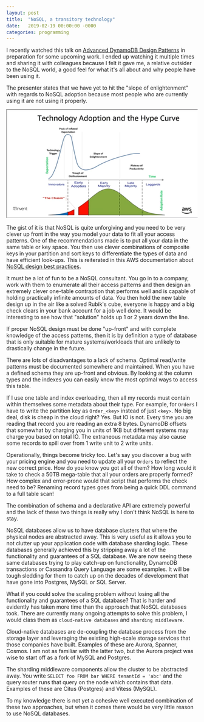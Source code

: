 ```yaml
---
layout: post
title:  "NoSQL, a transitory technology"
date:   2019-02-19 00:00:00 -0000
categories: programming
---
```


I recently watched this talk on [Advanced DynamoDB Design Patterns](https://www.youtube.com/watch?v=HaEPXoXVf2k) in preparation for some upcoming work. I ended up watching it multiple times and sharing it with colleagues because I felt it gave me, a relative outsider to the NoSQL world, a good feel for what it's all about and why people have been using it.

The presenter states that we have yet to hit the "slope of enlightenment" with regards to NoSQL adoption because most people who are currently using it are not using it properly.

<img src="/dynamo-hype-curve.png" />

The gist of it is that NoSQL is quite unforgiving and you need to be very clever up front in the way you model your data to fit all your access patterns. One of the recommendations made is to put all your data in the same table or key space. You then use clever combinations of composite keys in your partition and sort keys to differentiate the types of data and have efficient look-ups. This is reiterated in this AWS documentation about [NoSQL design best practices](https://docs.aws.amazon.com/amazondynamodb/latest/developerguide/bp-general-nosql-design.html#bp-general-nosql-design-concepts).

It must be a lot of fun to be a NoSQL consultant. You go in to a company, work with them to enumerate all their access patterns and then design an extremely clever one-table contraption that performs well and is capable of holding practically infinite amounts of data. You then hold the new table design up in the air like a solved Rubik's cube, everyone is happy and a big check clears in your bank account for a job well done. It would be interesting to see how that "solution" holds up 1 or 2 years down the line.

If proper NoSQL design must be done "up-front" and with complete knowledge of the access patterns, then it is by definition a type of database that is only suitable for mature systems/workloads that are unlikely to drastically change in the future.

There are lots of disadvantages to a lack of schema. Optimal read/write patterns must be documented somewhere and maintained. When you have a defined schema they are up-front and obvious. By looking at the column types and the indexes you can easily know the most optimal ways to access this table.

If I use one table and index overloading, then all my records must contain within themselves some metadata about their type. For example, for `Orders` I have to write the partition key as `Order_<key>` instead of just `<key>`. No big deal, disk is cheap in the cloud right? Yes. But IO is not. Every time you are reading that record you are reading an extra 8 bytes. DynamoDB offsets that somewhat by charging you in units of 1KB but different systems may charge you based on total IO. The extraneous metadata may also cause some records to spill over from 1 write unit to 2 write units.

Operationally, things become tricky too. Let's say you discover a bug with your pricing engine and you need to update all your `Orders` to reflect the new correct price. How do you know you got all of them? How long would it take to check a 50TB mega-table that all your orders are properly formed? How complex and error-prone would that script that performs the check need to be? Renaming record types goes from being a quick DDL command to a full table scan!

The combination of schema and a declarative API are extremely powerful and the lack of these two things is really why I don't think NoSQL is here to stay.

NoSQL databases allow us to have database clusters that where the physical nodes are abstracted away. This is very useful as it allows you to not clutter up your application code with database sharding logic. These databases generally achieved this by stripping away a lot of the functionality and guarantees of a SQL database. We are now seeing these same databases trying to play catch-up on functionality, DynamoDB transactions or Cassandra Query Language are some examples. It will be tough sledding for them to catch up on the decades of development that have gone into Postgres, MySQL or SQL Server.

What if you could solve the scaling problem without losing all the functionality and guarantees of a SQL database? That is harder and evidently has taken more time than the approach that NoSQL databases took. There are currently many ongoing attempts to solve this problem, I would class them as `cloud-native databases` and `sharding middleware`.

Cloud-native databases are de-coupling the database process from the storage layer and leveraging the existing high-scale storage services that those companies have built. Examples of these are Aurora, Spanner, Cosmos. I am not as familiar with the latter two, but the Aurora project was wise to start off as a fork of MySQL and Postgres.

The sharding middleware components allow the cluster to be abstracted away. You write `SELECT foo FROM bar WHERE tenantId = 'abc'` and the query router runs that query on the node which contains that data. Examples of these are Citus (Postgres) and Vitess (MySQL).

To my knowledge there is not yet a cohesive well executed combination of these two approaches, but when it comes there would be very little reason to use NoSQL databases.
